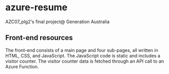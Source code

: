 # azure-resume
AZC07_plg2's final project@ Generation Australia 

## Front-end resources

The front-end consists of a main page and four sub-pages, all written in HTML, CSS, and JavaScript. The JavaScript code is static and includes a visitor counter. The visitor counter data is fetched through an API call to an Azure Function. 